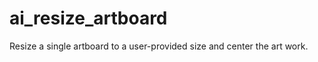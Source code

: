 ai_resize_artboard
==================

Resize a single artboard to a user-provided size and center the art work.
